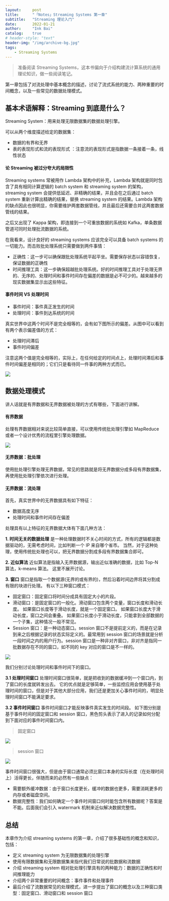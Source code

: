 ```yaml
---
layout:     post
title:      "「Notes」Streaming Systems 第一章"
subtitle:   "Streaming 理论入门"
date:       2022-01-21
author:     "Ink Bai"
catalog:    true
# header-style: "text"
header-img: "/img/archive-bg.jpg"
tags:
    - Streaming Systems
---
```


> 准备阅读 Streaming Systems，这本书偏向于介绍构建流计算系统的通用理论知识，做一些阅读笔记。

第一章包括了对流处理中基本概念的描述，讨论了流式系统的能力、两种重要的时间概念，以及一些常见的数据处理模式。

## 基本术语解释：Streaming 到底是什么？
Streaming System：用来处理无限数据集的数据处理引擎。

可以从两个维度描述给定的数据集：

- 数据的有界和无界
- 表的表现形式和流的表现形式 ：注意流的表现形式是指数据一条接着一条，线性状态

#### 论 Streaming 被过分夸大的局限性
Streaming systems 常被用作 Lambda 架构中的补充，Lambda 架构就是同时包含了具有相同计算逻辑的 batch system 和 streaming system 的架构，streaming system 会提供低延迟、非精确的结果，并且会在之后通过 batch system 重新计算出精确的结果，替换 streaming system 的结果。Lambda 架构的缺点因此也很明显，你需要维护两套数据管线，并且最后还需要合并这两套数据管线的结果。

之后又出现了 Kappa 架构，即连接到一个可重放数据的系统如 Kafka，单条数据管道可同时处理批流数据的系统。

在我看来，设计良好的 streaming systems 应该完全可以具备 batch systems 的一切能力。而击败批处理系统只需要做到两件事情：

- 正确性：这一步可以确保跟批处理系统平起平坐。需要保存状态以容错恢复，保证数据的正确性
- 时间推理工具：这一步确保超越批处理系统。好的时间推理工具对于处理无界的、无序的、处理时间和事件时间存在偏差的数据是必不可少的。越来越多的现实数据集显示出这些特征。

#### 事件时间 VS 处理时间

- 事件时间：事件真正发生的时间
- 处理时间：事件到达系统的时间

真实世界中这两个时间不是完全相等的，会有如下图所示的偏差。从图中可以看到有两个表示偏差值的方式：

- 处理时间滞后
- 事件时间偏差

注意这两个值是完全相等的，实际上，在任何给定的时间点上，处理时间滞后和事件时间偏差是相同的；它们只是看待同一件事的两种方式而已。

![](/img/content/stsy_0101.png)

## 数据处理模式
讲人话就是有界数据和无界数据被处理的方式有哪些，下面进行讲解。

#### 有界数据
处理有界数据相对来说比较简单直接，可以使用传统批处理引擎如 MapReduce 或者一个设计优秀的流程里引擎处理数据。

![](/img/content/stsy_0102.png)

#### 无界数据：批处理
使用批处理引擎处理无界数据，常见的思路就是将无界数据分成多段有界数据集，再使用批处理引擎依次进行处理。

#### 无界数据：流处理
首先，真实世界中的无界数据具有如下特征：

- 数据高度无序
- 处理时间和事件时间存在偏差

处理具有以上特征的无界数据大体有下面几种方法：

**1. 时间无关的数据处理**
是一种处理数据时不关心时间的方式，所有的逻辑都是数据驱动的，无需考虑时间，比如判断一个 IP 来自哪个省市。
当然，对于这种处理，使用传统批处理也可以，把无界数据分割成多段有界数据集合即可。

**2. 近似算法**
近似算法是指输入无界数据源，输出近似准确的数据，比如 Top-N 算法，k-means 算法。
这里不展开讨论。

**3. 窗口**
窗口是指取一个数据源(无界的或有界的)，然后沿着时间边界将其分割成有限的块进行处理。
有以下三种窗口模式：

- 固定窗口：固定窗口将时间分成具有固定大小的片段。
- 滑动窗口：是固定窗口的一般化。滑动窗口包含两个变量，窗口长度和滑动长度。 如果窗口长度等于滑动长度，就是一个固定窗口。 如果窗口长度大于滑动长度，窗口之间会重叠。 如果窗口长度小于滑动长度，只能拿到全部数据的一个子集，这种情况一般不常见。
- Session 窗口：是一种动态窗口。session 窗口不是提前定义的，而是在记录到来之后根据记录的状态实际定义的。最常用到 session 窗口的场景就是分析一段时间之内的用户行为。session 窗口是一种非对齐窗口，非对齐是指同一批数据存在不同的窗口，如不同的 key 对应的窗口是不一样的。

![](/img/content/stsy_0108.png)

我们分别讨论处理时间和事件时间下的窗口。

**3.1 处理时间窗口**
处理时间窗口很简单，就是把收到的数据缓冲到一个窗口内，到了窗口的长度就转发出去。
它的优点就是足够简单，一些监控应用会使用基于处理时间的窗口，但是对于其他大部分应用，我们还是更加关心事件时间的，明显处理时间窗口不能满足要求。

**3.2 事件时间窗口**
事件时间窗口才能反映事件真实发生的时间段。
如下图分别是基于事件时间的固定窗口和 session 窗口，黑色剪头表示了进入的记录如何分配到下面对应的事件时间窗口内。

> 固定窗口

![](/img/content/stsy_0110.png)

> session 窗口

![](/img/content/stsy_0111.png)

事件时间窗口很强大，但是由于窗口通常必须比窗口本身的实际长度（在处理时间上）活得更长，伴随而来的必然有一些缺点：

- 需要额外缓冲数据：由于窗口长度更长，缓冲的数据也更多，需要消耗更多的内存或者磁盘空间。
- 数据完整性：我们如何确定一个事件时间窗口何时能包含所有数据呢？答案是不能。后面我们会引入 watermark 机制来近似解决数据完整性。

## 总结
本章作为介绍 streaming systems 的第一章，介绍了很多基础性的概念和知识，包括：

- 定义 streaming system 为无限数据集的处理引擎
- 使用有限数据集和无限数据集来指代我们日常说的批数据和流数据
- 介绍 streaming system 相对批处理引擎具有的两种能力：数据的正确性和时间推理能力
- 介绍两个非常重要的时间概念：事件事件和处理事件
- 最后介绍了流数据常见的处理模式，进一步提出了窗口的概念以及三种窗口类型：固定窗口、滑动窗口和 session 窗口
